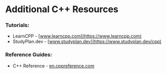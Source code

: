 # Additional C++ Resources
### Tutorials:
- LearnCPP -  [www.learncpp.com](https://www.learncpp.com)
- StudyPlan.dev - [www.studyplan.dev](https://www.studyplan.dev/cpp)

### Reference Guides:
- C++ Reference - [en.cppreference.com](https://en.cppreference.com/w/)

